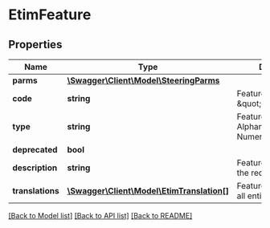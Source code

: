 # EtimFeature

## Properties
Name | Type | Description | Notes
------------ | ------------- | ------------- | -------------
**parms** | [**\Swagger\Client\Model\SteeringParms**](SteeringParms.md) |  | [optional] 
**code** | **string** | Feature code, eg: \&quot;EF000001\&quot; | [optional] 
**type** | **string** | Featuretype  Alphanummeric  Numeric  Range  Logical | [optional] 
**deprecated** | **bool** |  | [optional] 
**description** | **string** | Feature description in the requested language | [optional] 
**translations** | [**\Swagger\Client\Model\EtimTranslation[]**](EtimTranslation.md) | Feature translations for all entitled languages | [optional] 

[[Back to Model list]](../../README.md#documentation-for-models) [[Back to API list]](../../README.md#documentation-for-api-endpoints) [[Back to README]](../../README.md)

